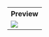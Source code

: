 <table style="width:100%">
  <tr>
    <th>Preview</th>
  </tr>
  <tr>
    <td><img src="https://github.com/MdAshrafUllah/Flutter-Date-and-Time-Format/assets/96839511/b8ef785e-f682-4209-8393-75bd5918b9b0"></td>
  </tr>
</table>